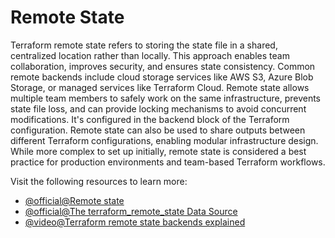 # Remote State

Terraform remote state refers to storing the state file in a shared, centralized location rather than locally. This approach enables team collaboration, improves security, and ensures state consistency. Common remote backends include cloud storage services like AWS S3, Azure Blob Storage, or managed services like Terraform Cloud. Remote state allows multiple team members to safely work on the same infrastructure, prevents state file loss, and can provide locking mechanisms to avoid concurrent modifications. It's configured in the backend block of the Terraform configuration. Remote state can also be used to share outputs between different Terraform configurations, enabling modular infrastructure design. While more complex to set up initially, remote state is considered a best practice for production environments and team-based Terraform workflows.

Visit the following resources to learn more:

- [@official@Remote state](https://developer.hashicorp.com/terraform/language/state/remote)
- [@official@The terraform_remote_state Data Source](https://developer.hashicorp.com/terraform/language/state/remote-state-data)
- [@video@Terraform remote state backends explained](https://www.youtube.com/watch?v=jSoMQCBxp7E)